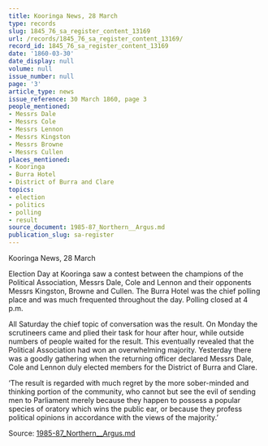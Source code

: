 ```yaml
---
title: Kooringa News, 28 March
type: records
slug: 1845_76_sa_register_content_13169
url: /records/1845_76_sa_register_content_13169/
record_id: 1845_76_sa_register_content_13169
date: '1860-03-30'
date_display: null
volume: null
issue_number: null
page: '3'
article_type: news
issue_reference: 30 March 1860, page 3
people_mentioned:
- Messrs Dale
- Messrs Cole
- Messrs Lennon
- Messrs Kingston
- Messrs Browne
- Messrs Cullen
places_mentioned:
- Kooringa
- Burra Hotel
- District of Burra and Clare
topics:
- election
- politics
- polling
- result
source_document: 1985-87_Northern__Argus.md
publication_slug: sa-register
---
```


Kooringa News, 28 March

Election Day at Kooringa saw a contest between the champions of the Political Association, Messrs Dale, Cole and Lennon and their opponents Messrs Kingston, Browne and Cullen.  The Burra Hotel was the chief polling place and was much frequented throughout the day.  Polling closed at 4 p.m.

All Saturday the chief topic of conversation was the result.  On Monday the scrutineers came and plied their task for hour after hour, while outside numbers of people waited for the result.  This eventually revealed that the Political Association had won an overwhelming majority.  Yesterday there was a goodly gathering when the returning officer declared Messrs Dale, Cole and Lennon duly elected members for the District of Burra and Clare.

‘The result is regarded with much regret by the more sober-minded and thinking portion of the community, who cannot but see the evil of sending men to Parliament merely because they happen to possess a popular species of oratory which wins the public ear, or because they profess political opinions in accordance with the views of the majority.’

Source: [1985-87_Northern__Argus.md](/downloads/markdown/1985-87_Northern__Argus.md)
